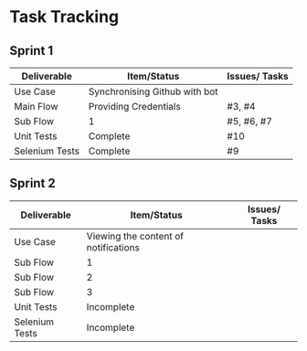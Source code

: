 
# Task Tracking

## Sprint 1

| Deliverable       | Item/Status                     | Issues/ Tasks  |
| ------------------| --------------------------------| ---------------|
| Use Case          |  Synchronising Github with bot  |                |
| Main Flow         |  Providing Credentials          | #3, #4         |
| Sub Flow          |  1                              | #5, #6, #7     |
| Unit Tests        |  Complete                       | #10            |
| Selenium Tests    |  Complete                       | #9             |


## Sprint 2

| Deliverable       | Item/Status                           | Issues/ Tasks  |
| ------------------| --------------------------------------| ---------------|
| Use Case          | Viewing the content of notifications  |                |
| Sub Flow          | 1                                     |                |
| Sub Flow          | 2                                     |                |
| Sub Flow          | 3                                     |                |
| Unit Tests        | Incomplete                            |                |
| Selenium Tests    | Incomplete                            |                |



